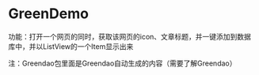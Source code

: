 # GreenDemo

功能：打开一个网页的同时，获取该网页的icon、文章标题，并一键添加到数据库中，并以ListView的一个Item显示出来

注：Greendao包里面是Greendao自动生成的内容（需要了解Greendao）





